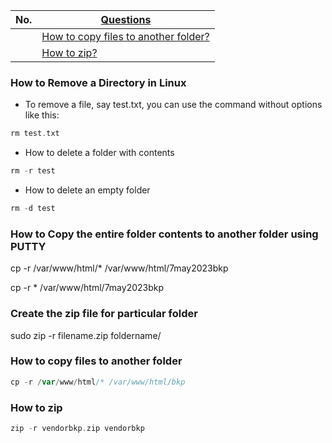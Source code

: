 
|  No.  | [Questions]()                                                                                                 |
| :---: | ------------------------------------------------------------------------------------------------------------- |
|       | [How to copy files to another folder?](#how-to-copy-the-entire-folder-contents-to-another-folder-using-putty) |
|       | [How to zip?](#how-to-zip)                                                                                    |



### How to Remove a Directory in Linux
* To remove a file, say test.txt, you can use the command without options like this:
```php
rm test.txt
```
* How to delete a folder with contents
```php
rm -r test
```
* How to delete an empty folder
```php
rm -d test
```

### How to Copy the entire folder contents to another folder using PUTTY
cp -r /var/www/html/* /var/www/html/7may2023bkp


cp -r * /var/www/html/7may2023bkp



### Create the zip file for particular folder
sudo zip -r filename.zip foldername/


### How to copy files to another folder
```php
cp -r /var/www/html/* /var/www/html/bkp
```

### How to zip
```php
zip -r vendorbkp.zip vendorbkp
```
